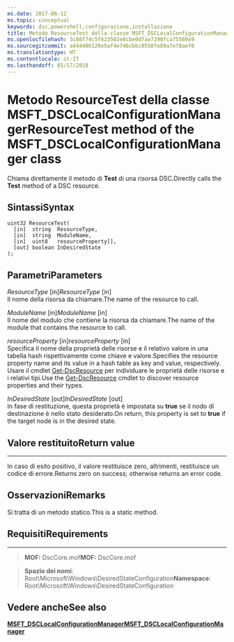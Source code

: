 ```yaml
---
ms.date: 2017-06-12
ms.topic: conceptual
keywords: dsc,powershell,configurazione,installazione
title: Metodo ResourceTest della classe MSFT_DSCLocalConfigurationManager
ms.openlocfilehash: 3c88f74c5f623502e8cbe0d7aa7390fca75569a9
ms.sourcegitcommit: a444406120e5af4e746cbbc0558fe89a7e78aef6
ms.translationtype: HT
ms.contentlocale: it-IT
ms.lasthandoff: 01/17/2018
---
```

# <a name="resourcetest-method-of-the-msftdsclocalconfigurationmanager-class"></a><span data-ttu-id="a3641-103">Metodo ResourceTest della classe MSFT_DSCLocalConfigurationManager</span><span class="sxs-lookup"><span data-stu-id="a3641-103">ResourceTest method of the MSFT_DSCLocalConfigurationManager class</span></span>

<span data-ttu-id="a3641-104">Chiama direttamente il metodo di **Test** di una risorsa DSC.</span><span class="sxs-lookup"><span data-stu-id="a3641-104">Directly calls the **Test** method of a DSC resource.</span></span>

<a name="syntax"></a><span data-ttu-id="a3641-105">Sintassi</span><span class="sxs-lookup"><span data-stu-id="a3641-105">Syntax</span></span>
------

```mof
uint32 ResourceTest(
  [in]  string  ResourceType,
  [in]  string  ModuleName,
  [in]  uint8   resourceProperty[],
  [out] boolean InDesiredState
);
```

<a name="parameters"></a><span data-ttu-id="a3641-106">Parametri</span><span class="sxs-lookup"><span data-stu-id="a3641-106">Parameters</span></span>
----------

<span data-ttu-id="a3641-107">*ResourceType* \[in\]</span><span class="sxs-lookup"><span data-stu-id="a3641-107">*ResourceType* \[in\]</span></span>  
<span data-ttu-id="a3641-108">Il nome della risorsa da chiamare.</span><span class="sxs-lookup"><span data-stu-id="a3641-108">The name of the resource to call.</span></span>

<span data-ttu-id="a3641-109">*ModuleName* \[in\]</span><span class="sxs-lookup"><span data-stu-id="a3641-109">*ModuleName* \[in\]</span></span>  
<span data-ttu-id="a3641-110">Il nome del modulo che contiene la risorsa da chiamare.</span><span class="sxs-lookup"><span data-stu-id="a3641-110">The name of the module that contains the resource to call.</span></span>

<span data-ttu-id="a3641-111">*resourceProperty* \[in\]</span><span class="sxs-lookup"><span data-stu-id="a3641-111">*resourceProperty* \[in\]</span></span>  
<span data-ttu-id="a3641-112">Specifica il nome della proprietà delle risorse e il relativo valore in una tabella hash rispettivamente come chiave e valore.</span><span class="sxs-lookup"><span data-stu-id="a3641-112">Specifies the resource property name and its value in a hash table as key and value, respectively.</span></span> <span data-ttu-id="a3641-113">Usare il cmdlet [Get-DscResource](https://technet.microsoft.com/en-us/library/dn521625.aspx) per individuare le proprietà delle risorse e i relativi tipi.</span><span class="sxs-lookup"><span data-stu-id="a3641-113">Use the [Get-DscResource](https://technet.microsoft.com/en-us/library/dn521625.aspx) cmdlet to discover resource properties and their types.</span></span>

<span data-ttu-id="a3641-114">*InDesiredState* \[out\]</span><span class="sxs-lookup"><span data-stu-id="a3641-114">*InDesiredState* \[out\]</span></span>  
<span data-ttu-id="a3641-115">In fase di restituzione, questa proprietà è impostata su **true** se il nodo di destinazione è nello stato desiderato.</span><span class="sxs-lookup"><span data-stu-id="a3641-115">On return, this property is set to **true** if the target node is in the desired state.</span></span>

## <a name="return-value"></a><span data-ttu-id="a3641-116">Valore restituito</span><span class="sxs-lookup"><span data-stu-id="a3641-116">Return value</span></span>
------------

<span data-ttu-id="a3641-117">In caso di esito positivo, il valore restituisce zero, altrimenti, restituisce un codice di errore.</span><span class="sxs-lookup"><span data-stu-id="a3641-117">Returns zero on success; otherwise returns an error code.</span></span>

## <a name="remarks"></a><span data-ttu-id="a3641-118">Osservazioni</span><span class="sxs-lookup"><span data-stu-id="a3641-118">Remarks</span></span>

<span data-ttu-id="a3641-119">Si tratta di un metodo statico.</span><span class="sxs-lookup"><span data-stu-id="a3641-119">This is a static method.</span></span>

## <a name="requirements"></a><span data-ttu-id="a3641-120">Requisiti</span><span class="sxs-lookup"><span data-stu-id="a3641-120">Requirements</span></span>
------------
><span data-ttu-id="a3641-121">**MOF:** DscCore.mof</span><span class="sxs-lookup"><span data-stu-id="a3641-121">**MOF:** DscCore.mof</span></span>

><span data-ttu-id="a3641-122">**Spazio dei nomi**: Root\Microsoft\Windows\DesiredStateConfiguration</span><span class="sxs-lookup"><span data-stu-id="a3641-122">**Namespace**: Root\Microsoft\Windows\DesiredStateConfiguration</span></span>


## <a name="see-also"></a><span data-ttu-id="a3641-123">Vedere anche</span><span class="sxs-lookup"><span data-stu-id="a3641-123">See also</span></span>


[<span data-ttu-id="a3641-124">**MSFT_DSCLocalConfigurationManager**</span><span class="sxs-lookup"><span data-stu-id="a3641-124">**MSFT_DSCLocalConfigurationManager**</span></span>](msft-dsclocalconfigurationmanager.md)


 

 



